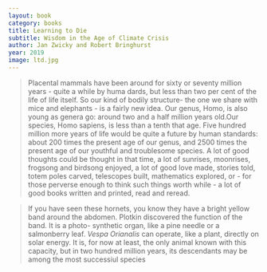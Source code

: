 ```yaml
---
layout: book
category: books
title: Learning to Die
subtitle: Wisdom in the Age of Climate Crisis
author: Jan Zwicky and Robert Bringhurst
year: 2019
image: ltd.jpg
---
```

> Placental mammals have been around for sixty or
seventy million years - quite a while by huma
dards, but less than two per cent of the life of life itself.
So our kind of bodily structure- the one we share with
mice and elephants - is a fairly new idea. Our genus,
Homo, is also young as genera go: around two and a half
million years old.Our species, Homo sapiens, is less than a
tenth that age. Five hundred million more years of life
would be quite a future by human standards: about 200
times the present age of our genus, and 2500 times the
present age of our youthful and troublesome species. A
lot of good thoughts could be thought in that time, a lot
of sunrises, moonrises, frogsong and birdsong enjoyed,
a lot of good love made, stories told, totem poles carved,
telescopes built, mathematics explored, or - for those
perverse enough to think such things worth while - a
lot of good books written and printed, read and reread.


> If you have seen these hornets, you know
they have a bright yellow band around the abdomen.
Plotkin discovered the function of the band. It is a photo-
synthetic organ, like a pine needle or a salmonberry leaf.
_Vespa Orianalis_ can operate, like a plant, directly on solar
energy. It is, for now at least, the only animal known
with this capacity, but in two hundred million years, its
descendants may be among the most successiul species
